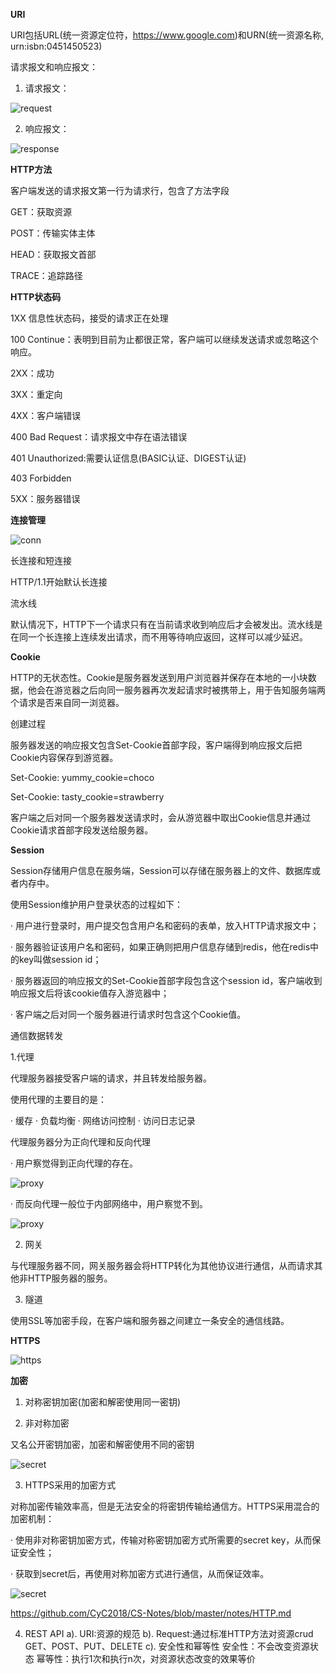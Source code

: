 **URI**

URI包括URL(统一资源定位符，https://www.google.com)和URN(统一资源名称, urn:isbn:0451450523)

请求报文和响应报文：

1. 请求报文：

![request](6.png)

2. 响应报文：

![response](7.png)

**HTTP方法**

客户端发送的请求报文第一行为请求行，包含了方法字段

GET：获取资源

POST：传输实体主体

HEAD：获取报文首部

TRACE：追踪路径

**HTTP状态码**

1XX 信息性状态码，接受的请求正在处理

100 Continue：表明到目前为止都很正常，客户端可以继续发送请求或忽略这个响应。

2XX：成功

3XX：重定向

4XX：客户端错误

400 Bad Request：请求报文中存在语法错误

401 Unauthorized:需要认证信息(BASIC认证、DIGEST认证)

403 Forbidden

5XX：服务器错误

**连接管理**

![conn](8.png)

长连接和短连接

HTTP/1.1开始默认长连接

流水线

默认情况下，HTTP下一个请求只有在当前请求收到响应后才会被发出。流水线是在同一个长连接上连续发出请求，而不用等待响应返回，这样可以减少延迟。

**Cookie**

HTTP的无状态性。Cookie是服务器发送到用户浏览器并保存在本地的一小块数据，他会在游览器之后向同一服务器再次发起请求时被携带上，用于告知服务端两个请求是否来自同一浏览器。

创建过程

服务器发送的响应报文包含Set-Cookie首部字段，客户端得到响应报文后把Cookie内容保存到游览器。

Set-Cookie: yummy_cookie=choco

Set-Cookie: tasty_cookie=strawberry

客户端之后对同一个服务器发送请求时，会从游览器中取出Cookie信息并通过Cookie请求首部字段发送给服务器。

**Session**

Session存储用户信息在服务端，Session可以存储在服务器上的文件、数据库或者内存中。

使用Session维护用户登录状态的过程如下：

· 用户进行登录时，用户提交包含用户名和密码的表单，放入HTTP请求报文中；

· 服务器验证该用户名和密码，如果正确则把用户信息存储到redis，他在redis中的key叫做session id；

· 服务器返回的响应报文的Set-Cookie首部字段包含这个session id，客户端收到响应报文后将该cookie值存入游览器中；

· 客户端之后对同一个服务器进行请求时包含这个Cookie值。

通信数据转发

1.代理

代理服务器接受客户端的请求，并且转发给服务器。

使用代理的主要目的是：

· 缓存 · 负载均衡 · 网络访问控制 · 访问日志记录

代理服务器分为正向代理和反向代理

· 用户察觉得到正向代理的存在。

![proxy](9.png)

· 而反向代理一般位于内部网络中，用户察觉不到。

![proxy](10.png)

2. 网关

与代理服务器不同，网关服务器会将HTTP转化为其他协议进行通信，从而请求其他非HTTP服务器的服务。

3. 隧道

使用SSL等加密手段，在客户端和服务器之间建立一条安全的通信线路。

**HTTPS**

![https](11.jpeg)

**加密**

1. 对称密钥加密(加密和解密使用同一密钥)

2. 非对称加密

又名公开密钥加密，加密和解密使用不同的密钥

![secret](12.png)

3. HTTPS采用的加密方式

对称加密传输效率高，但是无法安全的将密钥传输给通信方。HTTPS采用混合的加密机制：

· 使用非对称密钥加密方式，传输对称密钥加密方式所需要的secret key，从而保证安全性；

· 获取到secret后，再使用对称加密方式进行通信，从而保证效率。

![secret](13.png)


https://github.com/CyC2018/CS-Notes/blob/master/notes/HTTP.md

4. REST API
a). URI:资源的规范
b). Request:通过标准HTTP方法对资源crud
    GET、POST、PUT、DELETE
c). 安全性和幂等性
    安全性：不会改变资源状态
    幂等性：执行1次和执行n次，对资源状态改变的效果等价
